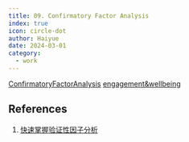 ```yaml
---
title: 09. Confirmatory Factor Analysis
index: true
icon: circle-dot
author: Haiyue
date: 2024-03-01
category:
  - work
---
```



[ConfirmatoryFactorAnalysis](https://colab.research.google.com/drive/1Wxy1kGaSxhSjV3AzWV05twi1PVCtSfxo#scrollTo=GzNQbZKYgUtz)
[engagement&wellbeing](https://colab.research.google.com/drive/1BJ6x4FB-ek5-EYz4wqkViFpLAEJmhljX?usp=sharing#scrollTo=_G-ZnLYdgNXn)

## References
01. [快速掌握验证性因子分析](https://zhuanlan.zhihu.com/p/199032464)
